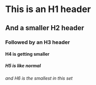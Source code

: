 # This is an H1 header
## And a smaller H2 header
### Followed by an H3 header
#### H4 is getting smaller
##### H5 is like normal
###### and H6 is the smallest in this set

